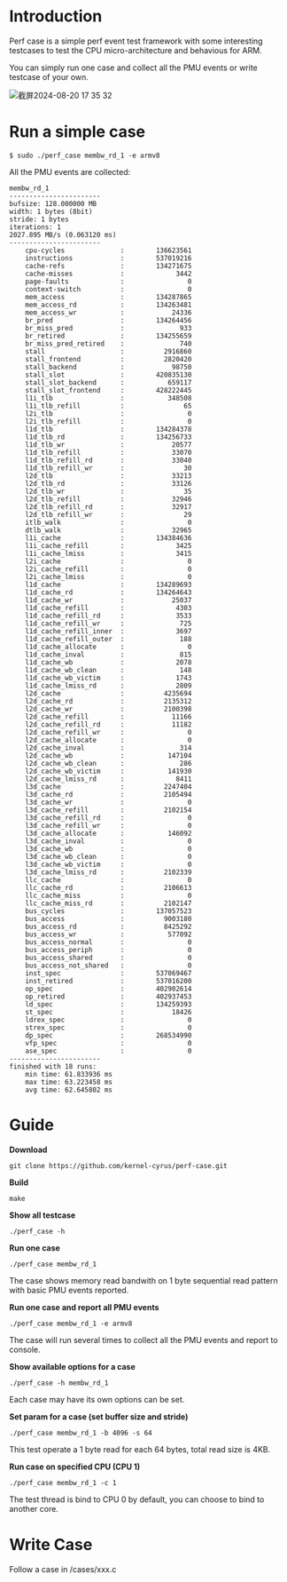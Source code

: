 # Introduction
Perf case is a simple perf event test framework with some interesting testcases to test the CPU micro-architecture and behavious for ARM.

You can simply run one case and collect all the PMU events or write testcase of your own.

![截屏2024-08-20 17 35 32](https://github.com/user-attachments/assets/fcbc5d54-3050-49bd-89b2-e735f0fc773e)

# Run a simple case

```
$ sudo ./perf_case membw_rd_1 -e armv8
```

All the PMU events are collected:

```
membw_rd_1
-----------------------
bufsize: 128.000000 MB
width: 1 bytes (8bit)
stride: 1 bytes
iterations: 1
2027.895 MB/s (0.063120 ms)
-----------------------
    cpu-cycles              :        136623561
    instructions            :        537019216
    cache-refs              :        134271675
    cache-misses            :             3442
    page-faults             :                0
    context-switch          :                0
    mem_access              :        134287865
    mem_access_rd           :        134263481
    mem_access_wr           :            24336
    br_pred                 :        134264456
    br_miss_pred            :              933
    br_retired              :        134255659
    br_miss_pred_retired    :              740
    stall                   :          2916860
    stall_frontend          :          2820420
    stall_backend           :            98750
    stall_slot              :        420835130
    stall_slot_backend      :           659117
    stall_slot_frontend     :        428222445
    l1i_tlb                 :           348508
    l1i_tlb_refill          :               65
    l2i_tlb                 :                0
    l2i_tlb_refill          :                0
    l1d_tlb                 :        134284378
    l1d_tlb_rd              :        134256733
    l1d_tlb_wr              :            20577
    l1d_tlb_refill          :            33070
    l1d_tlb_refill_rd       :            33040
    l1d_tlb_refill_wr       :               30
    l2d_tlb                 :            33213
    l2d_tlb_rd              :            33126
    l2d_tlb_wr              :               35
    l2d_tlb_refill          :            32946
    l2d_tlb_refill_rd       :            32917
    l2d_tlb_refill_wr       :               29
    itlb_walk               :                0
    dtlb_walk               :            32965
    l1i_cache               :        134384636
    l1i_cache_refill        :             3425
    l1i_cache_lmiss         :             3415
    l2i_cache               :                0
    l2i_cache_refill        :                0
    l2i_cache_lmiss         :                0
    l1d_cache               :        134289693
    l1d_cache_rd            :        134264643
    l1d_cache_wr            :            25037
    l1d_cache_refill        :             4303
    l1d_cache_refill_rd     :             3533
    l1d_cache_refill_wr     :              725
    l1d_cache_refill_inner  :             3697
    l1d_cache_refill_outer  :              188
    l1d_cache_allocate      :                0
    l1d_cache_inval         :              815
    l1d_cache_wb            :             2078
    l1d_cache_wb_clean      :              148
    l1d_cache_wb_victim     :             1743
    l1d_cache_lmiss_rd      :             2809
    l2d_cache               :          4235694
    l2d_cache_rd            :          2135312
    l2d_cache_wr            :          2100398
    l2d_cache_refill        :            11166
    l2d_cache_refill_rd     :            11182
    l2d_cache_refill_wr     :                0
    l2d_cache_allocate      :                0
    l2d_cache_inval         :              314
    l2d_cache_wb            :           147104
    l2d_cache_wb_clean      :              286
    l2d_cache_wb_victim     :           141930
    l2d_cache_lmiss_rd      :             8411
    l3d_cache               :          2247404
    l3d_cache_rd            :          2105494
    l3d_cache_wr            :                0
    l3d_cache_refill        :          2102154
    l3d_cache_refill_rd     :                0
    l3d_cache_refill_wr     :                0
    l3d_cache_allocate      :           146092
    l3d_cache_inval         :                0
    l3d_cache_wb            :                0
    l3d_cache_wb_clean      :                0
    l3d_cache_wb_victim     :                0
    l3d_cache_lmiss_rd      :          2102339
    llc_cache               :                0
    llc_cache_rd            :          2106613
    llc_cache_miss          :                0
    llc_cache_miss_rd       :          2102147
    bus_cycles              :        137057523
    bus_access              :          9003180
    bus_access_rd           :          8425292
    bus_access_wr           :           577092
    bus_access_normal       :                0
    bus_access_periph       :                0
    bus_access_shared       :                0
    bus_access_not_shared   :                0
    inst_spec               :        537069467
    inst_retired            :        537016200
    op_spec                 :        402902614
    op_retired              :        402937453
    ld_spec                 :        134259393
    st_spec                 :            18426
    ldrex_spec              :                0
    strex_spec              :                0
    dp_spec                 :        268534990
    vfp_spec                :                0
    ase_spec                :                0
-----------------------
finished with 18 runs:
    min time: 61.833936 ms
    max time: 63.223458 ms
    avg time: 62.645802 ms
```

# Guide

**Download**

```
git clone https://github.com/kernel-cyrus/perf-case.git
```

**Build**

```
make
```

**Show all testcase**

```
./perf_case -h
```

**Run one case**

```
./perf_case membw_rd_1
```

The case shows memory read bandwith on 1 byte sequential read pattern with basic PMU events reported.

**Run one case and report all PMU events**

```
./perf_case membw_rd_1 -e armv8
```

The case will run several times to collect all the PMU events and report to console.

**Show available options for a case**

```
./perf_case -h membw_rd_1
```
Each case may have its own options can be set.

**Set param for a case (set buffer size and stride)**

```
./perf_case membw_rd_1 -b 4096 -s 64
```
This test operate a 1 byte read for each 64 bytes, total read size is 4KB.

**Run case on specified CPU (CPU 1)**

```
./perf_case membw_rd_1 -c 1
```

The test thread is bind to CPU 0 by default, you can choose to bind to another core.

# Write Case

Follow a case in /cases/xxx.c

